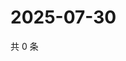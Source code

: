 # 2025-07-30

共 0 条

<!-- BEGIN ZHIHUVIDEO -->
<!-- 最后更新时间 Wed Jul 30 2025 18:14:32 GMT+0800 (China Standard Time) -->

<!-- END ZHIHUVIDEO -->
